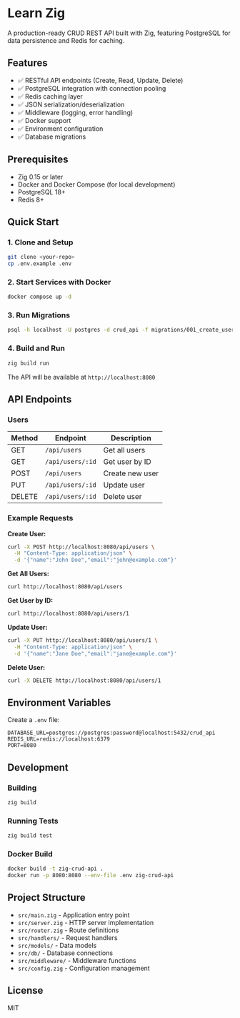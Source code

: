 # Learn Zig

A production-ready CRUD REST API built with Zig, featuring PostgreSQL for data persistence and Redis for caching.

## Features

- ✅ RESTful API endpoints (Create, Read, Update, Delete)
- ✅ PostgreSQL integration with connection pooling
- ✅ Redis caching layer
- ✅ JSON serialization/deserialization
- ✅ Middleware (logging, error handling)
- ✅ Docker support
- ✅ Environment configuration
- ✅ Database migrations

## Prerequisites

- Zig 0.15 or later
- Docker and Docker Compose (for local development)
- PostgreSQL 18+
- Redis 8+

## Quick Start

### 1. Clone and Setup

```bash
git clone <your-repo>
cp .env.example .env
```

### 2. Start Services with Docker

```bash
docker compose up -d
```

### 3. Run Migrations

```bash
psql -h localhost -U postgres -d crud_api -f migrations/001_create_users_table.sql
```

### 4. Build and Run

```bash
zig build run
```

The API will be available at `http://localhost:8080`

## API Endpoints

### Users

| Method | Endpoint | Description |
|--------|----------|-------------|
| GET | `/api/users` | Get all users |
| GET | `/api/users/:id` | Get user by ID |
| POST | `/api/users` | Create new user |
| PUT | `/api/users/:id` | Update user |
| DELETE | `/api/users/:id` | Delete user |

### Example Requests

**Create User:**

```bash
curl -X POST http://localhost:8080/api/users \
  -H "Content-Type: application/json" \
  -d '{"name":"John Doe","email":"john@example.com"}'
```

**Get All Users:**

```bash
curl http://localhost:8080/api/users
```

**Get User by ID:**

```bash
curl http://localhost:8080/api/users/1
```

**Update User:**

```bash
curl -X PUT http://localhost:8080/api/users/1 \
  -H "Content-Type: application/json" \
  -d '{"name":"Jane Doe","email":"jane@example.com"}'
```

**Delete User:**

```bash
curl -X DELETE http://localhost:8080/api/users/1
```

## Environment Variables

Create a `.env` file:

```env
DATABASE_URL=postgres://postgres:password@localhost:5432/crud_api
REDIS_URL=redis://localhost:6379
PORT=8080
```

## Development

### Building

```bash
zig build
```

### Running Tests

```bash
zig build test
```

### Docker Build

```bash
docker build -t zig-crud-api .
docker run -p 8080:8080 --env-file .env zig-crud-api
```

## Project Structure

- `src/main.zig` - Application entry point
- `src/server.zig` - HTTP server implementation
- `src/router.zig` - Route definitions
- `src/handlers/` - Request handlers
- `src/models/` - Data models
- `src/db/` - Database connections
- `src/middleware/` - Middleware functions
- `src/config.zig` - Configuration management

## License

MIT
